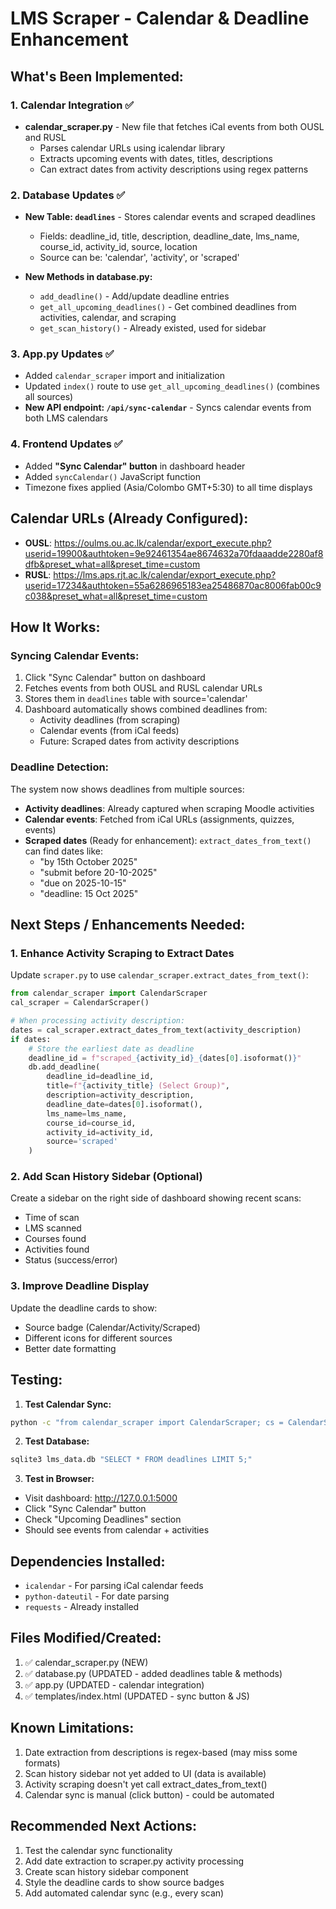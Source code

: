 # LMS Scraper - Calendar & Deadline Enhancement

## What's Been Implemented:

### 1. Calendar Integration ✅

- **calendar_scraper.py** - New file that fetches iCal events from both OUSL and RUSL
  - Parses calendar URLs using icalendar library
  - Extracts upcoming events with dates, titles, descriptions
  - Can extract dates from activity descriptions using regex patterns

### 2. Database Updates ✅

- **New Table: `deadlines`** - Stores calendar events and scraped deadlines

  - Fields: deadline_id, title, description, deadline_date, lms_name, course_id, activity_id, source, location
  - Source can be: 'calendar', 'activity', or 'scraped'

- **New Methods in database.py:**
  - `add_deadline()` - Add/update deadline entries
  - `get_all_upcoming_deadlines()` - Get combined deadlines from activities, calendar, and scraping
  - `get_scan_history()` - Already existed, used for sidebar

### 3. App.py Updates ✅

- Added `calendar_scraper` import and initialization
- Updated `index()` route to use `get_all_upcoming_deadlines()` (combines all sources)
- **New API endpoint: `/api/sync-calendar`** - Syncs calendar events from both LMS calendars

### 4. Frontend Updates ✅

- Added **"Sync Calendar" button** in dashboard header
- Added `syncCalendar()` JavaScript function
- Timezone fixes applied (Asia/Colombo GMT+5:30) to all time displays

## Calendar URLs (Already Configured):

- **OUSL**: https://oulms.ou.ac.lk/calendar/export_execute.php?userid=19900&authtoken=9e92461354ae8674632a70fdaaadde2280af8dfb&preset_what=all&preset_time=custom
- **RUSL**: https://lms.aps.rjt.ac.lk/calendar/export_execute.php?userid=17234&authtoken=55a6286965183ea25486870ac8006fab00c9c038&preset_what=all&preset_time=custom

## How It Works:

### Syncing Calendar Events:

1. Click "Sync Calendar" button on dashboard
2. Fetches events from both OUSL and RUSL calendar URLs
3. Stores them in `deadlines` table with source='calendar'
4. Dashboard automatically shows combined deadlines from:
   - Activity deadlines (from scraping)
   - Calendar events (from iCal feeds)
   - Future: Scraped dates from activity descriptions

### Deadline Detection:

The system now shows deadlines from multiple sources:

- **Activity deadlines**: Already captured when scraping Moodle activities
- **Calendar events**: Fetched from iCal URLs (assignments, quizzes, events)
- **Scraped dates** (Ready for enhancement): `extract_dates_from_text()` can find dates like:
  - "by 15th October 2025"
  - "submit before 20-10-2025"
  - "due on 2025-10-15"
  - "deadline: 15 Oct 2025"

## Next Steps / Enhancements Needed:

### 1. Enhance Activity Scraping to Extract Dates

Update `scraper.py` to use `calendar_scraper.extract_dates_from_text()`:

```python
from calendar_scraper import CalendarScraper
cal_scraper = CalendarScraper()

# When processing activity description:
dates = cal_scraper.extract_dates_from_text(activity_description)
if dates:
    # Store the earliest date as deadline
    deadline_id = f"scraped_{activity_id}_{dates[0].isoformat()}"
    db.add_deadline(
        deadline_id=deadline_id,
        title=f"{activity_title} (Select Group)",
        description=activity_description,
        deadline_date=dates[0].isoformat(),
        lms_name=lms_name,
        course_id=course_id,
        activity_id=activity_id,
        source='scraped'
    )
```

### 2. Add Scan History Sidebar (Optional)

Create a sidebar on the right side of dashboard showing recent scans:

- Time of scan
- LMS scanned
- Courses found
- Activities found
- Status (success/error)

### 3. Improve Deadline Display

Update the deadline cards to show:

- Source badge (Calendar/Activity/Scraped)
- Different icons for different sources
- Better date formatting

## Testing:

1. **Test Calendar Sync:**

```bash
python -c "from calendar_scraper import CalendarScraper; cs = CalendarScraper(); events = cs.get_all_calendar_events(); print(f'Found {len(events)} events')"
```

2. **Test Database:**

```bash
sqlite3 lms_data.db "SELECT * FROM deadlines LIMIT 5;"
```

3. **Test in Browser:**

- Visit dashboard: http://127.0.0.1:5000
- Click "Sync Calendar" button
- Check "Upcoming Deadlines" section
- Should see events from calendar + activities

## Dependencies Installed:

- `icalendar` - For parsing iCal calendar feeds
- `python-dateutil` - For date parsing
- `requests` - Already installed

## Files Modified/Created:

1. ✅ calendar_scraper.py (NEW)
2. ✅ database.py (UPDATED - added deadlines table & methods)
3. ✅ app.py (UPDATED - calendar integration)
4. ✅ templates/index.html (UPDATED - sync button & JS)

## Known Limitations:

1. Date extraction from descriptions is regex-based (may miss some formats)
2. Scan history sidebar not yet added to UI (data is available)
3. Activity scraping doesn't yet call extract_dates_from_text()
4. Calendar sync is manual (click button) - could be automated

## Recommended Next Actions:

1. Test the calendar sync functionality
2. Add date extraction to scraper.py activity processing
3. Create scan history sidebar component
4. Style the deadline cards to show source badges
5. Add automated calendar sync (e.g., every scan)
